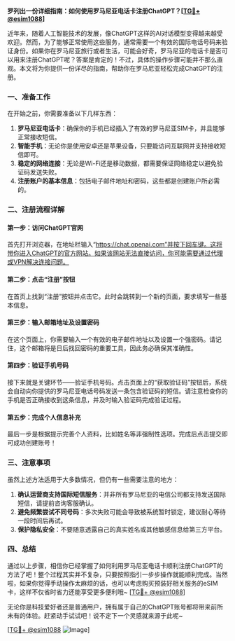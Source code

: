 **罗列出一份详细指南：如何使用罗马尼亚电话卡注册ChatGPT？[[TG💪+ @esim1088](https://t.me/s/esim1088)]**

近年来，随着人工智能技术的发展，像ChatGPT这样的AI对话模型变得越来越受欢迎。然而，为了能够正常使用这些服务，通常需要一个有效的国际电话号码来验证身份。如果你在罗马尼亚旅行或者生活，可能会好奇，罗马尼亚的电话卡是否可以用来注册ChatGPT呢？答案是肯定的！不过，具体的操作步骤可能并不那么直观。本文将为你提供一份详尽的指南，帮助你在罗马尼亚轻松完成ChatGPT的注册。

### 一、准备工作

在开始之前，你需要准备以下几样东西：

1. **罗马尼亚电话卡**：确保你的手机已经插入了有效的罗马尼亚SIM卡，并且能够正常接收短信。
2. **智能手机**：无论你是使用安卓还是苹果设备，只要能访问互联网并支持接收短信即可。
3. **稳定的网络连接**：无论是Wi-Fi还是移动数据，都需要保证网络稳定以避免验证码发送失败。
4. **注册账户的基本信息**：包括电子邮件地址和密码，这些都是创建账户所必需的。

### 二、注册流程详解

#### 第一步：访问ChatGPT官网

首先打开浏览器，在地址栏输入“https://chat.openai.com”并按下回车键。这将带你进入ChatGPT的官方网站。如果该网站无法直接访问，你可能需要通过代理或VPN解决连接问题。

#### 第二步：点击“注册”按钮

在首页上找到“注册”按钮并点击它。此时会跳转到一个新的页面，要求填写一些基本信息。

#### 第三步：输入邮箱地址及设置密码

在这个页面上，你需要输入一个有效的电子邮件地址以及设置一个强密码。请记住，这个邮箱将是日后找回密码的重要工具，因此务必确保其准确性。

#### 第四步：验证手机号码

接下来就是关键环节——验证手机号码。点击页面上的“获取验证码”按钮后，系统会自动向你提供的罗马尼亚电话号码发送一条包含验证码的短信。请注意检查你的手机是否正确接收到这条信息，并及时输入验证码完成验证过程。

#### 第五步：完成个人信息补充

最后一步是根据提示完善个人资料，比如姓名等非强制性选项。完成后点击提交即可成功创建账号！

### 三、注意事项

虽然上述方法适用于大多数情况，但仍有一些需要注意的地方：

1. **确认运营商支持国际短信服务**：并非所有罗马尼亚的电信公司都支持发送国际短信，请提前咨询客服确认。
2. **避免频繁尝试不同号码**：多次失败可能会导致被系统暂时锁定，建议耐心等待一段时间后再试。
3. **保护隐私安全**：不要随意透露自己的真实姓名或其他敏感信息给第三方平台。

### 四、总结

通过以上步骤，相信你已经掌握了如何利用罗马尼亚电话卡顺利注册ChatGPT的方法了吧！整个过程其实并不复杂，只要按照指引一步步操作就能顺利完成。当然啦，如果你觉得手动操作太麻烦的话，也可以考虑购买预装好相关服务的eSIM卡，这样不仅省时省力还能享受更多便利哦~ [[TG💪+ @esim1088](https://t.me/s/esim1088)]

无论你是科技爱好者还是普通用户，拥有属于自己的ChatGPT账号都将带来前所未有的体验。赶紧动手试试吧！说不定下一个灵感就来源于此呢~

[[TG💪+ @esim1088](https://t.me/s/esim1088) ![Image](https://i.postimg.cc/4NQfJmqS/Snipaste-2025-05-13-00-14-12.png)]